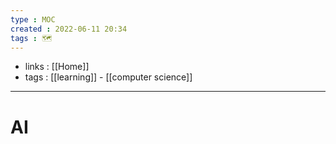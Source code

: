 ```yaml
---
type : MOC
created : 2022-06-11 20:34
tags : 🗺️ 
---
```


- links : [[Home]]
- tags : [[learning]] - [[computer science]]

---

# AI 
